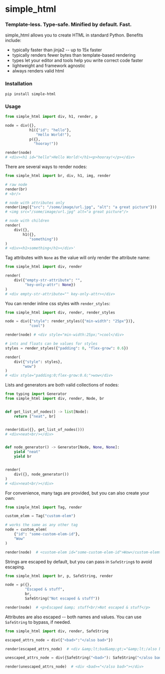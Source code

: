 # simple_html

### Template-less. Type-safe. Minified by default. Fast.

simple_html allows you to create HTML in standard Python. Benefits include:
- typically faster than jinja2 -- up to 15x faster
- typically renders fewer bytes than template-based rendering
- types let your editor and tools help you write correct code faster
- lightweight and framework agnostic
- always renders valid html


### Installation
`pip install simple-html`


### Usage

```python
from simple_html import div, h1, render, p

node = div({},
           h1({"id": "hello"},
              "Hello World!"),
           p({},
             "hooray!"))

render(node)  
# <div><h1 id="hello">Hello World!</h1><p>hooray!</p></div> 
```

There are several ways to render nodes:
```python
from simple_html import br, div, h1, img, render

# raw node
render(br)
# <br/>

# node with attributes only
render(img({"src": "/some/image/url.jpg", "alt": "a great picture"}))
# <img src="/some/image/url.jpg" alt="a great picture"/>

# node with children
render(
    div({},
        h1({},
           "something"))
)
# <div><h1>something</h1></div>'
```

Tag attributes with `None` as the value will only render the attribute name:
```python
from simple_html import div, render

render(
    div({"empty-str-attribute": "", 
         "key-only-attr": None})
)
# <div empty-str-attribute="" key-only-attr></div>
```

You can render inline css styles with `render_styles`:
```python
from simple_html import div, render, render_styles

node = div({"style": render_styles({"min-width": "25px"})}, 
           "cool")

render(node) # <div style="min-width:25px;">cool</div>

# ints and floats can be values for styles
styles = render_styles({"padding": 0, "flex-grow": 0.6})

render(
    div({"style": styles},
        "wow")
)
# <div style="padding:0;flex-grow:0.6;">wow</div>
```


Lists and generators are both valid collections of nodes:
```python
from typing import Generator
from simple_html import div, render, Node, br


def get_list_of_nodes() -> list[Node]:
    return ["neat", br]


render(div({}, get_list_of_nodes()))
# <div>neat<br/></div>


def node_generator() -> Generator[Node, None, None]:
    yield "neat"
    yield br


render(
    div({}, node_generator())
)
# <div>neat<br/></div>
```


For convenience, many tags are provided, but you can also create your own:

```python
from simple_html import Tag, render

custom_elem = Tag("custom-elem")

# works the same as any other tag
node = custom_elem(
    {"id": "some-custom-elem-id"},
    "Wow"
)

render(node)  # <custom-elem id="some-custom-elem-id">Wow</custom-elem>
```


Strings are escaped by default, but you can pass in `SafeString`s to avoid escaping.

```python
from simple_html import br, p, SafeString, render

node = p({},
         "Escaped & stuff",
         br,
         SafeString("Not escaped & stuff"))

render(node)  # <p>Escaped &amp; stuff<br/>Not escaped & stuff</p> 
```

Attributes are also escaped -- both names and values. You can use `SafeString` to bypass, if needed.

```python
from simple_html import div, render, SafeString

escaped_attrs_node = div({"<bad>":"</also bad>"})

render(escaped_attrs_node)  # <div &amp;lt;bad&amp;gt;="&amp;lt;/also bad&amp;gt;"></div>

unescaped_attrs_node = div({SafeString("<bad>"): SafeString("</also bad>")})

render(unescaped_attrs_node)  # <div <bad>="</also bad>"></div>
```

